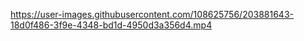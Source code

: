 

https://user-images.githubusercontent.com/108625756/203881643-18d0f486-3f9e-4348-bd1d-4950d3a356d4.mp4

